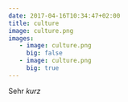```yaml
---
date: 2017-04-16T10:34:47+02:00
title: culture
image: culture.png
images: 
   - image: culture.png
     big: false
   - image: culture.png
     big: true
---
```


Sehr *kurz*